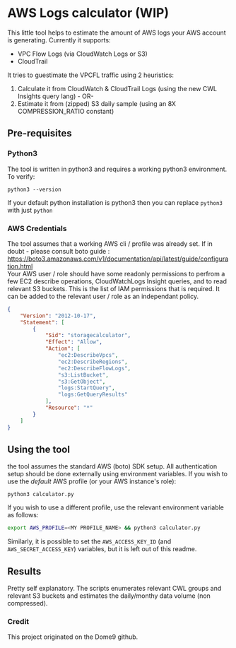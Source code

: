 # AWS Logs calculator (WIP)
This little tool helps to estimate the amount of AWS logs your AWS account is generating.
Currently it supports:
- VPC Flow Logs (via CloudWatch Logs or S3)
- CloudTrail 

It tries to guestimate the VPCFL traffic using 2 heuristics:
1. Calculate it from CloudWatch & CloudTrail Logs (using the new CWL Insights query lang) - OR-
2. Estimate it from (zipped) S3 daily sample (using an 8X COMPRESSION_RATIO constant)

## Pre-requisites
### Python3
The tool is written in python3 and requires a working python3 environment. To verify:
```
python3 --version
```
If your default python installation is python3 then you can replace `python3` with just `python`

### AWS Credentials
The tool assumes that a working AWS cli / profile was already set. If in doubt - please consult boto guide : https://boto3.amazonaws.com/v1/documentation/api/latest/guide/configuration.html <br/>
Your AWS user / role should have some readonly permissions to perfrom a few EC2 describe operations, CloudWatchLogs Insight queries, and to read relevant S3 buckets. This is the list of IAM permissions that is required. It can be added to the relevant user / role as an independant policy.
```json
{
    "Version": "2012-10-17",
    "Statement": [
        {
            "Sid": "storagecalculator",
            "Effect": "Allow",
            "Action": [
                "ec2:DescribeVpcs",
                "ec2:DescribeRegions",
                "ec2:DescribeFlowLogs",
                "s3:ListBucket",
                "s3:GetObject",
                "logs:StartQuery",
                "logs:GetQueryResults"
            ],
            "Resource": "*"
        }
    ]
}
```



## Using the tool
the tool assumes the standard AWS (boto) SDK setup. All authentication setup should be done externally using environment variables.
If you wish to use the *default* AWS profile (or your AWS instance's role):
```
python3 calculator.py
```

If you wish to use a different profile, use the relevant environment variable as follows:
```bash
export AWS_PROFILE=<MY PROFILE_NAME> && python3 calculator.py
```
Similarly, it is possible to set the `AWS_ACCESS_KEY_ID` (and `AWS_SECRET_ACCESS_KEY`) variables, but it is left out of this readme.

## Results
Pretty self explanatory. The scripts enumerates relevant CWL groups and relevant S3 buckets and estimates the daily/monthy data volume (non compressed).

### Credit
This project originated on the Dome9 github. 

